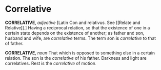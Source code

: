 # Correlative

**CORRELATIVE**, _adjective_ \[Latin Con and relativus. See [[Relate and Relative]].\] Having a reciprocal relation, so that the existence of one in a certain state depends on the existence of another; as father and son, husband and wife, are _correlative_ terms. The term son is _correlative_ to that of father.

**CORRELATIVE**, _noun_ That which is opposed to something else in a certain relation. The son is the _correlative_ of his father. Darkness and light are correlatives. Rest is the _correlative_ of motion.